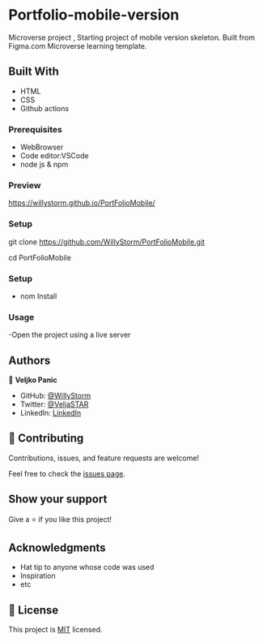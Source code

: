 # Portfolio-mobile-version
Microverse project , Starting project of mobile version skeleton.
Built from Figma.com Microverse learning template.

## Built With

- HTML
- CSS  
- Github actions

### Prerequisites

- WebBrowser
- Code editor:VSCode
- node js & npm

### Preview

https://willystorm.github.io/PortFolioMobile/

### Setup

git clone https://github.com/WillyStorm/PortFolioMobile.git 

cd PortFolioMobile

### Setup

- nom Install

### Usage

-Open the project using a live server

## Authors

👤 **Veljko Panic**

- GitHub: [@WillyStorm](https://github.com/WillyStorm)
- Twitter: [@VeljaSTAR](https://twitter.com/VeljaSTAR)
- LinkedIn: [LinkedIn](https://www.linkedin.com/in/veljko-panic-437b12231/)


## 🤝 Contributing

Contributions, issues, and feature requests are welcome!

Feel free to check the [issues page](../../issues/).

## Show your support

Give a ⭐️ if you like this project!

## Acknowledgments

- Hat tip to anyone whose code was used
- Inspiration
- etc

## 📝 License

This project is [MIT](./MIT.md) licensed.
